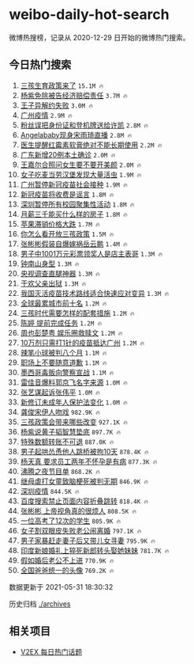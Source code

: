 # weibo-daily-hot-search

微博热搜榜，记录从 2020-12-29 日开始的微博热门搜索。

## 今日热门搜索

<!-- BEGIN -->

1. [三孩生育政策来了](https://s.weibo.com/weibo?q=%23%E4%B8%89%E5%AD%A9%E7%94%9F%E8%82%B2%E6%94%BF%E7%AD%96%E6%9D%A5%E4%BA%86%23&Refer=top) `15.1M 🔥`
1. [杨紫免除被告经济赔偿责任](https://s.weibo.com/weibo?q=%23%E6%9D%A8%E7%B4%AB%E5%85%8D%E9%99%A4%E8%A2%AB%E5%91%8A%E7%BB%8F%E6%B5%8E%E8%B5%94%E5%81%BF%E8%B4%A3%E4%BB%BB%23&Refer=top) `3.7M 🔥`
1. [王子异解约失败](https://s.weibo.com/weibo?q=%23%E7%8E%8B%E5%AD%90%E5%BC%82%E8%A7%A3%E7%BA%A6%E5%A4%B1%E8%B4%A5%23&Refer=top) `3.0M 🔥`
1. [广州疫情](https://s.weibo.com/weibo?q=%23%E5%B9%BF%E5%B7%9E%E7%96%AB%E6%83%85%23&Refer=top) `2.9M 🔥`
1. [粉丝误把身份证和登机牌送给许凯](https://s.weibo.com/weibo?q=%23%E7%B2%89%E4%B8%9D%E8%AF%AF%E6%8A%8A%E8%BA%AB%E4%BB%BD%E8%AF%81%E5%92%8C%E7%99%BB%E6%9C%BA%E7%89%8C%E9%80%81%E7%BB%99%E8%AE%B8%E5%87%AF%23&Refer=top) `2.8M 🔥`
1. [Angelababy现身宋雨琦直播](https://s.weibo.com/weibo?q=Angelababy%E7%8E%B0%E8%BA%AB%E5%AE%8B%E9%9B%A8%E7%90%A6%E7%9B%B4%E6%92%AD&Refer=top) `2.8M 🔥`
1. [医生提醒红霉素软膏绝对不能长期使用](https://s.weibo.com/weibo?q=%23%E5%8C%BB%E7%94%9F%E6%8F%90%E9%86%92%E7%BA%A2%E9%9C%89%E7%B4%A0%E8%BD%AF%E8%86%8F%E7%BB%9D%E5%AF%B9%E4%B8%8D%E8%83%BD%E9%95%BF%E6%9C%9F%E4%BD%BF%E7%94%A8%23&Refer=top) `2.2M 🔥`
1. [广东新增20例本土确诊](https://s.weibo.com/weibo?q=%23%E5%B9%BF%E4%B8%9C%E6%96%B0%E5%A2%9E20%E4%BE%8B%E6%9C%AC%E5%9C%9F%E7%A1%AE%E8%AF%8A%23&Refer=top) `2.0M 🔥`
1. [王嘉尔合照问女生要不要开美颜](https://s.weibo.com/weibo?q=%23%E7%8E%8B%E5%98%89%E5%B0%94%E5%90%88%E7%85%A7%E9%97%AE%E5%A5%B3%E7%94%9F%E8%A6%81%E4%B8%8D%E8%A6%81%E5%BC%80%E7%BE%8E%E9%A2%9C%23&Refer=top) `2.0M 🔥`
1. [女子吃麦当劳汉堡发现大量活虫](https://s.weibo.com/weibo?q=%23%E5%A5%B3%E5%AD%90%E5%90%83%E9%BA%A6%E5%BD%93%E5%8A%B3%E6%B1%89%E5%A0%A1%E5%8F%91%E7%8E%B0%E5%A4%A7%E9%87%8F%E6%B4%BB%E8%99%AB%23&Refer=top) `1.9M 🔥`
1. [广州暂停新冠疫苗社会接种](https://s.weibo.com/weibo?q=%23%E5%B9%BF%E5%B7%9E%E6%9A%82%E5%81%9C%E6%96%B0%E5%86%A0%E7%96%AB%E8%8B%97%E7%A4%BE%E4%BC%9A%E6%8E%A5%E7%A7%8D%23&Refer=top) `1.9M 🔥`
1. [新冠疫苗将收费是谣言](https://s.weibo.com/weibo?q=%23%E6%96%B0%E5%86%A0%E7%96%AB%E8%8B%97%E5%B0%86%E6%94%B6%E8%B4%B9%E6%98%AF%E8%B0%A3%E8%A8%80%23&Refer=top) `1.8M 🔥`
1. [深圳暂停所有校园聚集性活动](https://s.weibo.com/weibo?q=%23%E6%B7%B1%E5%9C%B3%E6%9A%82%E5%81%9C%E6%89%80%E6%9C%89%E6%A0%A1%E5%9B%AD%E8%81%9A%E9%9B%86%E6%80%A7%E6%B4%BB%E5%8A%A8%23&Refer=top) `1.8M 🔥`
1. [月薪三千能买什么样的房子](https://s.weibo.com/weibo?q=%23%E6%9C%88%E8%96%AA%E4%B8%89%E5%8D%83%E8%83%BD%E4%B9%B0%E4%BB%80%E4%B9%88%E6%A0%B7%E7%9A%84%E6%88%BF%E5%AD%90%23&Refer=top) `1.8M 🔥`
1. [苹果滞销价格大跌](https://s.weibo.com/weibo?q=%23%E8%8B%B9%E6%9E%9C%E6%BB%9E%E9%94%80%E4%BB%B7%E6%A0%BC%E5%A4%A7%E8%B7%8C%23&Refer=top) `1.7M 🔥`
1. [你怎么看开放三孩政策](https://s.weibo.com/weibo?q=%23%E4%BD%A0%E6%80%8E%E4%B9%88%E7%9C%8B%E5%BC%80%E6%94%BE%E4%B8%89%E5%AD%A9%E6%94%BF%E7%AD%96%23&Refer=top) `1.5M 🔥`
1. [张彬彬假装自爆嫁祸岳云鹏](https://s.weibo.com/weibo?q=%23%E5%BC%A0%E5%BD%AC%E5%BD%AC%E5%81%87%E8%A3%85%E8%87%AA%E7%88%86%E5%AB%81%E7%A5%B8%E5%B2%B3%E4%BA%91%E9%B9%8F%23&Refer=top) `1.4M 🔥`
1. [男子中1001万元彩票领奖人是店主表哥](https://s.weibo.com/weibo?q=%23%E7%94%B7%E5%AD%90%E4%B8%AD1001%E4%B8%87%E5%85%83%E5%BD%A9%E7%A5%A8%E9%A2%86%E5%A5%96%E4%BA%BA%E6%98%AF%E5%BA%97%E4%B8%BB%E8%A1%A8%E5%93%A5%23&Refer=top) `1.3M 🔥`
1. [钟南山身型](https://s.weibo.com/weibo?q=%23%E9%92%9F%E5%8D%97%E5%B1%B1%E8%BA%AB%E5%9E%8B%23&Refer=top) `1.3M 🔥`
1. [央视调查直腿神器](https://s.weibo.com/weibo?q=%23%E5%A4%AE%E8%A7%86%E8%B0%83%E6%9F%A5%E7%9B%B4%E8%85%BF%E7%A5%9E%E5%99%A8%23&Refer=top) `1.3M 🔥`
1. [于欢父亲出狱](https://s.weibo.com/weibo?q=%23%E4%BA%8E%E6%AC%A2%E7%88%B6%E4%BA%B2%E5%87%BA%E7%8B%B1%23&Refer=top) `1.3M 🔥`
1. [我国灭活疫苗技术路线适合快速应对变异](https://s.weibo.com/weibo?q=%23%E6%88%91%E5%9B%BD%E7%81%AD%E6%B4%BB%E7%96%AB%E8%8B%97%E6%8A%80%E6%9C%AF%E8%B7%AF%E7%BA%BF%E9%80%82%E5%90%88%E5%BF%AB%E9%80%9F%E5%BA%94%E5%AF%B9%E5%8F%98%E5%BC%82%23&Refer=top) `1.3M 🔥`
1. [全球最累城市前十名](https://s.weibo.com/weibo?q=%23%E5%85%A8%E7%90%83%E6%9C%80%E7%B4%AF%E5%9F%8E%E5%B8%82%E5%89%8D%E5%8D%81%E5%90%8D%23&Refer=top) `1.2M 🔥`
1. [三孩时代需要怎样的配套措施](https://s.weibo.com/weibo?q=%23%E4%B8%89%E5%AD%A9%E6%97%B6%E4%BB%A3%E9%9C%80%E8%A6%81%E6%80%8E%E6%A0%B7%E7%9A%84%E9%85%8D%E5%A5%97%E6%8E%AA%E6%96%BD%23&Refer=top) `1.2M 🔥`
1. [陈婷 提前完成任务](https://s.weibo.com/weibo?q=%E9%99%88%E5%A9%B7%20%E6%8F%90%E5%89%8D%E5%AE%8C%E6%88%90%E4%BB%BB%E5%8A%A1&Refer=top) `1.2M 🔥`
1. [周也彭楚粤 娱乐圈救赎文](https://s.weibo.com/weibo?q=%E5%91%A8%E4%B9%9F%E5%BD%AD%E6%A5%9A%E7%B2%A4%20%E5%A8%B1%E4%B9%90%E5%9C%88%E6%95%91%E8%B5%8E%E6%96%87&Refer=top) `1.2M 🔥`
1. [10万剂只需打1针的疫苗抵达广州](https://s.weibo.com/weibo?q=%2310%E4%B8%87%E5%89%82%E5%8F%AA%E9%9C%80%E6%89%931%E9%92%88%E7%9A%84%E7%96%AB%E8%8B%97%E6%8A%B5%E8%BE%BE%E5%B9%BF%E5%B7%9E%23&Refer=top) `1.2M 🔥`
1. [辣笔小球被判八个月](https://s.weibo.com/weibo?q=%23%E8%BE%A3%E7%AC%94%E5%B0%8F%E7%90%83%E8%A2%AB%E5%88%A4%E5%85%AB%E4%B8%AA%E6%9C%88%23&Refer=top) `1.1M 🔥`
1. [职场上不要随意道歉](https://s.weibo.com/weibo?q=%23%E8%81%8C%E5%9C%BA%E4%B8%8A%E4%B8%8D%E8%A6%81%E9%9A%8F%E6%84%8F%E9%81%93%E6%AD%89%23&Refer=top) `1.1M 🔥`
1. [墨西哥毒贩向警察宣战](https://s.weibo.com/weibo?q=%23%E5%A2%A8%E8%A5%BF%E5%93%A5%E6%AF%92%E8%B4%A9%E5%90%91%E8%AD%A6%E5%AF%9F%E5%AE%A3%E6%88%98%23&Refer=top) `1.1M 🔥`
1. [雷佳音爆料郭京飞名字来源](https://s.weibo.com/weibo?q=%23%E9%9B%B7%E4%BD%B3%E9%9F%B3%E7%88%86%E6%96%99%E9%83%AD%E4%BA%AC%E9%A3%9E%E5%90%8D%E5%AD%97%E6%9D%A5%E6%BA%90%23&Refer=top) `1.0M 🔥`
1. [张艺谋起诉张伟平](https://s.weibo.com/weibo?q=%23%E5%BC%A0%E8%89%BA%E8%B0%8B%E8%B5%B7%E8%AF%89%E5%BC%A0%E4%BC%9F%E5%B9%B3%23&Refer=top) `1.0M 🔥`
1. [新修订未成年人保护法变化](https://s.weibo.com/weibo?q=%23%E6%96%B0%E4%BF%AE%E8%AE%A2%E6%9C%AA%E6%88%90%E5%B9%B4%E4%BA%BA%E4%BF%9D%E6%8A%A4%E6%B3%95%E5%8F%98%E5%8C%96%23&Refer=top) `1.0M 🔥`
1. [龚俊宋伊人吻戏](https://s.weibo.com/weibo?q=%23%E9%BE%9A%E4%BF%8A%E5%AE%8B%E4%BC%8A%E4%BA%BA%E5%90%BB%E6%88%8F%23&Refer=top) `982.9K 🔥`
1. [三孩政策会带来哪些改变](https://s.weibo.com/weibo?q=%23%E4%B8%89%E5%AD%A9%E6%94%BF%E7%AD%96%E4%BC%9A%E5%B8%A6%E6%9D%A5%E5%93%AA%E4%BA%9B%E6%94%B9%E5%8F%98%23&Refer=top) `927.1K 🔥`
1. [杨紫说黄子韬智慧垫底](https://s.weibo.com/weibo?q=%23%E6%9D%A8%E7%B4%AB%E8%AF%B4%E9%BB%84%E5%AD%90%E9%9F%AC%E6%99%BA%E6%85%A7%E5%9E%AB%E5%BA%95%23&Refer=top) `897.7K 🔥`
1. [特殊数额转账不可退](https://s.weibo.com/weibo?q=%23%E7%89%B9%E6%AE%8A%E6%95%B0%E9%A2%9D%E8%BD%AC%E8%B4%A6%E4%B8%8D%E5%8F%AF%E9%80%80%23&Refer=top) `887.0K 🔥`
1. [男子起哄怂恿他人跳桥被拘10天](https://s.weibo.com/weibo?q=%23%E7%94%B7%E5%AD%90%E8%B5%B7%E5%93%84%E6%80%82%E6%81%BF%E4%BB%96%E4%BA%BA%E8%B7%B3%E6%A1%A5%E8%A2%AB%E6%8B%9810%E5%A4%A9%23&Refer=top) `878.4K 🔥`
1. [杨天真 要求员工两年不怀孕是有病](https://s.weibo.com/weibo?q=%23%E6%9D%A8%E5%A4%A9%E7%9C%9F%20%E8%A6%81%E6%B1%82%E5%91%98%E5%B7%A5%E4%B8%A4%E5%B9%B4%E4%B8%8D%E6%80%80%E5%AD%95%E6%98%AF%E6%9C%89%E7%97%85%23&Refer=top) `877.3K 🔥`
1. [沸腾之夜节目单](https://s.weibo.com/weibo?q=%23%E6%B2%B8%E8%85%BE%E4%B9%8B%E5%A4%9C%E8%8A%82%E7%9B%AE%E5%8D%95%23&Refer=top) `868.2K 🔥`
1. [继母虐打女童致脑梗死被判无期](https://s.weibo.com/weibo?q=%23%E7%BB%A7%E6%AF%8D%E8%99%90%E6%89%93%E5%A5%B3%E7%AB%A5%E8%87%B4%E8%84%91%E6%A2%97%E6%AD%BB%E8%A2%AB%E5%88%A4%E6%97%A0%E6%9C%9F%23&Refer=top) `846.9K 🔥`
1. [深圳疫情](https://s.weibo.com/weibo?q=%E6%B7%B1%E5%9C%B3%E7%96%AB%E6%83%85&Refer=top) `844.5K 🔥`
1. [百度搜索禁止页面内容折叠跳转](https://s.weibo.com/weibo?q=%23%E7%99%BE%E5%BA%A6%E6%90%9C%E7%B4%A2%E7%A6%81%E6%AD%A2%E9%A1%B5%E9%9D%A2%E5%86%85%E5%AE%B9%E6%8A%98%E5%8F%A0%E8%B7%B3%E8%BD%AC%23&Refer=top) `818.4K 🔥`
1. [张彬彬 上帝视角真的很烦人](https://s.weibo.com/weibo?q=%E5%BC%A0%E5%BD%AC%E5%BD%AC%20%E4%B8%8A%E5%B8%9D%E8%A7%86%E8%A7%92%E7%9C%9F%E7%9A%84%E5%BE%88%E7%83%A6%E4%BA%BA&Refer=top) `808.5K 🔥`
1. [一位高考了12次的学生](https://s.weibo.com/weibo?q=%23%E4%B8%80%E4%BD%8D%E9%AB%98%E8%80%83%E4%BA%8612%E6%AC%A1%E7%9A%84%E5%AD%A6%E7%94%9F%23&Refer=top) `805.9K 🔥`
1. [女子割双眼皮失败老公闹离婚](https://s.weibo.com/weibo?q=%23%E5%A5%B3%E5%AD%90%E5%89%B2%E5%8F%8C%E7%9C%BC%E7%9A%AE%E5%A4%B1%E8%B4%A5%E8%80%81%E5%85%AC%E9%97%B9%E7%A6%BB%E5%A9%9A%23&Refer=top) `797.1K 🔥`
1. [男子家暴赶走妻子后又带儿女寻妻](https://s.weibo.com/weibo?q=%23%E7%94%B7%E5%AD%90%E5%AE%B6%E6%9A%B4%E8%B5%B6%E8%B5%B0%E5%A6%BB%E5%AD%90%E5%90%8E%E5%8F%88%E5%B8%A6%E5%84%BF%E5%A5%B3%E5%AF%BB%E5%A6%BB%23&Refer=top) `795.9K 🔥`
1. [印度新娘婚礼上猝死新郎转头娶她妹妹](https://s.weibo.com/weibo?q=%23%E5%8D%B0%E5%BA%A6%E6%96%B0%E5%A8%98%E5%A9%9A%E7%A4%BC%E4%B8%8A%E7%8C%9D%E6%AD%BB%E6%96%B0%E9%83%8E%E8%BD%AC%E5%A4%B4%E5%A8%B6%E5%A5%B9%E5%A6%B9%E5%A6%B9%23&Refer=top) `781.7K 🔥`
1. [假如婚后老公不上进](https://s.weibo.com/weibo?q=%23%E5%81%87%E5%A6%82%E5%A9%9A%E5%90%8E%E8%80%81%E5%85%AC%E4%B8%8D%E4%B8%8A%E8%BF%9B%23&Refer=top) `770.9K 🔥`
1. [全国爸爸统一的头像](https://s.weibo.com/weibo?q=%23%E5%85%A8%E5%9B%BD%E7%88%B8%E7%88%B8%E7%BB%9F%E4%B8%80%E7%9A%84%E5%A4%B4%E5%83%8F%23&Refer=top) `769.2K 🔥`

数据更新于 2021-05-31 18:30:32

<!-- END -->

历史归档 [./archives](./archives)

## 相关项目

- [V2EX 每日热门话题](https://github.com/boojack/v2ex-daily-hot-topic)
